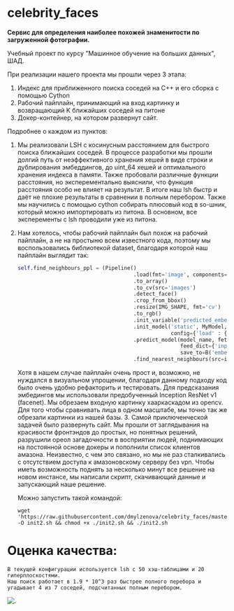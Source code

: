 # celebrity_faces

**Сервис для определения наиболее похожей знаменитости по загруженной фотографии.**

Учебный проект по курсу "Машинное обучение на больших данных", ШАД.

При реализации нашего проекта мы прошли через 3 этапа:

1. Индекс для приближенного поиска соседей на С++ и его сборка с помощью Cython
2. Рабочий пайплайн, принимающий на вход картинку и возвращающий K ближайших соседей на питоне
3. Докер-контейнер, на котором развернут сайт.

Подробнее о каждом из пунктов:
1. Мы реализовали LSH c косинусным расстоянием для быстрого поиска ближайших соседей. В процессе разработки мы прошли долгий путь от неэффективного хранения хешей в виде строки и дублирования эмбеддингов, до uint_64 хешей и оптимального хранения индекса в памяти. Также пробовали различные функции расстояния, но эксперементально выяснили, что функция расстояния особо не влияет на результат. В итоге наш lsh быстр и даёт не плохие результаты в сравнении в полным перебором.
Также мы научились с помощью cython собирать плюсовый код в so-шник, который можно импортировать из питона. В основном, все эксперементы с lsh проводили уже из питона.
2. Нам хотелось, чтобы рабочий пайплайн был похож на рабочий пайплайн, а не на простыню всем известного кода, поэтому мы воспользовались библиотекой dataset, 	благодаря которой наш пайплайн выглядит так:

	```python
	self.find_neighbours_ppl = (Pipeline()
                                         .load(fmt='image', components='images')
                                         .to_array()
                                         .to_cv(src='images')
                                         .detect_face()
                                         .crop_from_bbox()
                                         .resize(IMG_SHAPE, fmt='cv')
                                         .to_rgb()
                                         .init_variable('predicted_embeddings', init_on_each_run=0)
                                         .init_model('static', MyModel, model_name,
                                                     config={'load' : {'path' : model_path, 'graph': model_name + '.meta', 'checkpoint' : checkpoint_path},  'build': False})
                                         .predict_model(model_name, fetches="embeddings:0",
                                                        feed_dict={'input:0' : B('images'), 'phase_train:0' : False},
                                                        save_to=B('embedding'), mode='w')
                                         .find_nearest_neighbours(src=index_path, k_neighbours=K_NEIGHBOURS))
    ```

    Хотя в нашем случае пайплайн очень прост и, возможно, не нуждался в визуальном упрощении, благодаря данному подходу код было очень удобно рефакторить и тестировать.
    Для предсказания эмбедингов мы использовали предобученный Inception ResNet v1 (facenet).
    Мы обрезаем входную картинку хааркаскадом из opencv. Для того чтобы сравнивать лица в одном масштабе, мы точно так же обрезали картинки из нашей базы. 
    3. Самой приключенческой задачей было развернуть сайт. Мы прошли от заглядывания на красивости фронтэндов до простых, но понятных решений, разрушили ореол загадочности в восприятии людей, поднимающих на постоянной основе докеры и пополнили список клиентов амазона.
    Неизвестно, с чем это связано, но мы не раз сталкивались с отсутствием доступа к амазоновскому серверу без vpn. Чтобы иметь возможность поднять за несколько минут все решение на новом инстансе, мы написали скрипт, скачивающий данные и запускающий наше решение.

    Можно запустить такой командой:
    ```
    wget 'https://raw.githubusercontent.com/dmylzenova/celebrity_faces/master/init2.sh' -O init2.sh && chmod +x ./init2.sh && ./init2.sh
    ```

# Оценка качества:
	В текущей конфигурации используется lsh c 50 хэш-таблицами и 20 гиперплоскостями.
	Наш поиск работает в 1.9 * 10^3 раз быстрее полного перебора и угадывает 4 из 7 соседей, подсчитанных полным перебором. 

![.](https://www.meme-arsenal.com/memes/7200565e5919d7525d4401da11655f05.jpg)
